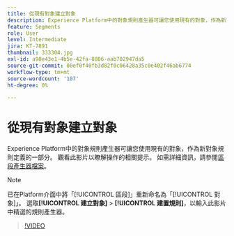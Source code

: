 ```yaml
---
title: 從現有對象建立對象
description: Experience Platform中的對象規則產生器可讓您使用現有的對象，作為新對象規則定義的一部分。 觀看此影片以瞭解操作的相關提示。
feature: Segments
role: User
level: Intermediate
jira: KT-7891
thumbnail: 333304.jpg
exl-id: a98e43e1-4b5e-42fa-8806-aab702947da5
source-git-commit: 00ef0f40fb3d82f0c06428a35c0e402f46ab6774
workflow-type: tm+mt
source-wordcount: '107'
ht-degree: 0%

---
```


# 從現有對象建立對象

Experience Platform中的對象規則產生器可讓您使用現有的對象，作為新對象規則定義的一部分。 觀看此影片以瞭解操作的相關提示。 如需詳細資訊，請參閱[區段產生器檔案](https://experienceleague.adobe.com/docs/experience-platform/segmentation/ui/segment-builder.html)。

>[!NOTE]
>
> 已在Platform介面中將「[!UICONTROL 區段]」重新命名為「[!UICONTROL 對象]」。 選取&#x200B;**[!UICONTROL 建立對象]** > **[!UICONTROL 建置規則]**，以輸入此影片中精選的規則產生器。

>[!VIDEO](https://video.tv.adobe.com/v/333304/?learn=on)

